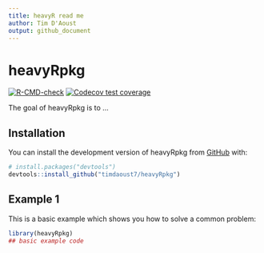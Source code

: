 ```yaml
---
title: heavyR read me
author: Tim D'Aoust
output: github_document
---
```


<!-- README.md is generated from README.Rmd. Please edit that file -->



# heavyRpkg

<!-- badges: start -->
[![R-CMD-check](https://github.com/timdaoust7/heavyRpkg/actions/workflows/R-CMD-check.yaml/badge.svg)](https://github.com/timdaoust7/heavyRpkg/actions/workflows/R-CMD-check.yaml)
[![Codecov test coverage](https://codecov.io/gh/timdaoust7/heavyRpkg/branch/master/graph/badge.svg)](https://app.codecov.io/gh/timdaoust7/heavyRpkg?branch=master)
<!-- badges: end -->

The goal of heavyRpkg is to ...

## Installation

You can install the development version of heavyRpkg from [GitHub](https://github.com/) with:

``` r
# install.packages("devtools")
devtools::install_github("timdaoust7/heavyRpkg")
```

## Example 1

This is a basic example which shows you how to solve a common problem:


```r
library(heavyRpkg)
## basic example code
```

